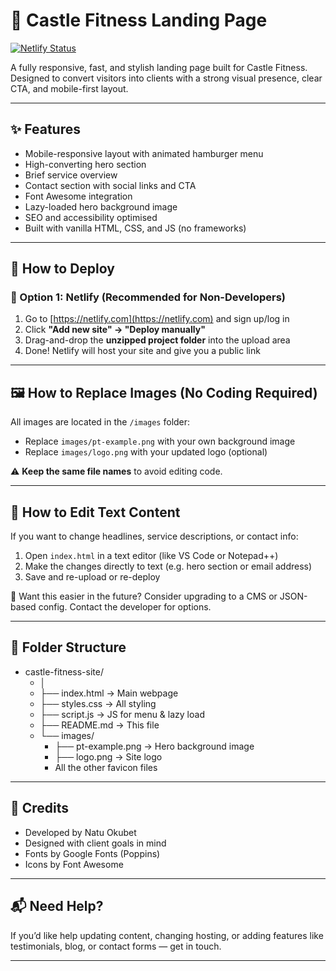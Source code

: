 # 🏰 Castle Fitness Landing Page
[![Netlify Status](https://api.netlify.com/api/v1/badges/4206490f-85f6-48e8-8434-ea38e1535e31/deploy-status)](https://app.netlify.com/projects/castlefitness/deploys)

A fully responsive, fast, and stylish landing page built for Castle Fitness. Designed to convert visitors into clients with a strong visual presence, clear CTA, and mobile-first layout.

---

## ✨ Features

- Mobile-responsive layout with animated hamburger menu
- High-converting hero section
- Brief service overview
- Contact section with social links and CTA
- Font Awesome integration
- Lazy-loaded hero background image
- SEO and accessibility optimised
- Built with vanilla HTML, CSS, and JS (no frameworks)

---

## 🚀 How to Deploy

### 🔹 Option 1: Netlify (Recommended for Non-Developers)

1. Go to [https://netlify.com](https://netlify.com) and sign up/log in
2. Click **"Add new site" → "Deploy manually"**
3. Drag-and-drop the **unzipped project folder** into the upload area
4. Done! Netlify will host your site and give you a public link

---

## 🖼 How to Replace Images (No Coding Required)

All images are located in the `/images` folder:

- Replace `images/pt-example.png` with your own background image
- Replace `images/logo.png` with your updated logo (optional)

⚠️ **Keep the same file names** to avoid editing code.

---

## 📝 How to Edit Text Content

If you want to change headlines, service descriptions, or contact info:

1. Open `index.html` in a text editor (like VS Code or Notepad++)
2. Make the changes directly to text (e.g. hero section or email address)
3. Save and re-upload or re-deploy

🔧 Want this easier in the future? Consider upgrading to a CMS or JSON-based config. Contact the developer for options.

---

## 📁 Folder Structure

- castle-fitness-site/
    - │
    - ├── index.html → Main webpage
    - ├── styles.css → All styling
    - ├── script.js → JS for menu & lazy load
    - ├── README.md → This file
    - └── images/
        - ├── pt-example.png → Hero background image
        - ├── logo.png → Site logo
        - All the other favicon files


---

## 📌 Credits

- Developed by Natu Okubet
- Designed with client goals in mind
- Fonts by Google Fonts (Poppins)
- Icons by Font Awesome

---

## 📬 Need Help?

If you’d like help updating content, changing hosting, or adding features like testimonials, blog, or contact forms — get in touch.

---
